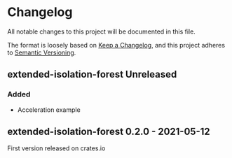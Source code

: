 # Changelog

All notable changes to this project will be documented in this file.

The format is loosely based on [Keep a Changelog](https://keepachangelog.com/en/1.0.0/), and this project adheres
to [Semantic Versioning](https://semver.org/spec/v2.0.0.html).


## extended-isolation-forest Unreleased

### Added

* Acceleration example

## extended-isolation-forest 0.2.0 - 2021-05-12

First version released on crates.io
